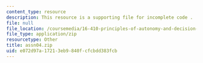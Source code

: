 ```yaml
---
content_type: resource
description: This resource is a supporting file for incomplete code .
file: null
file_location: /coursemedia/16-410-principles-of-autonomy-and-decision-making-fall-2010/e072d97a17213eb9840fcfcbdd383fcb_assn04.zip
file_type: application/zip
resourcetype: Other
title: assn04.zip
uid: e072d97a-1721-3eb9-840f-cfcbdd383fcb
---
```

